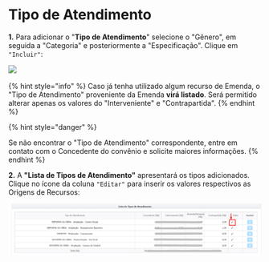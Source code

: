 # Tipo de Atendimento

**1.** Para adicionar o "**Tipo de Atendimento**" selecione o "Gênero", em seguida a "Categoria" e posteriormente a "Especificação". Clique em `"Incluir"`:

![](../../../../.gitbook/assets/manual\_convenentes\_proposta\_proposta\_tipo-de-atendimento.jpg)

{% hint style="info" %}
Caso já tenha utilizado algum recurso de Emenda, o "Tipo de Atendimento" proveniente da Emenda **virá listado**. Será permitido alterar apenas os valores do "Interveniente" e "Contrapartida".
{% endhint %}

{% hint style="danger" %}

Se não encontrar o "Tipo de Atendimento" correspondente, entre em contato com o Concedente do convênio e solicite maiores informações.
{% endhint %}


**2.** A **"Lista de Tipos de Atendimento"** apresentará os tipos adicionados. Clique no ícone da coluna `"Editar"` para inserir os valores respectivos as Origens de Recursos:

![](<../../../../.gitbook/assets/image (316).png>)

